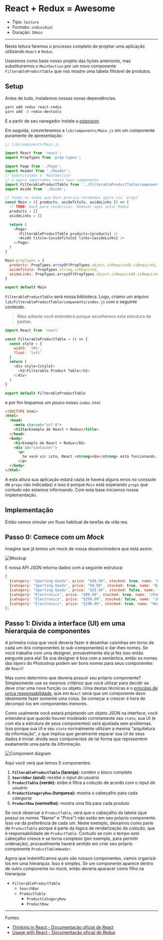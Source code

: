 # React + Redux = Awesome

* Tipo: `leitura`
* Formato: `individual`
* Duração: `10min`

***

Nesta leitura faremos o processo completo de projetar uma aplicação utilizando `React` e `Redux`.

Usaremos como base nosso projeto das lições anteriores, mas substituiremos o `MainSection` por um novo componente `FilterableProductTable` que nos mostre uma tabela filtrável de produtos.

## Setup

Antes de tudo, instalemos nossas novas dependências.

```sh
yarn add redux react-redux
yarn add -D redux-devtools
```

E a partir de seu navegador instale a [_extension_](http://extension.remotedev.io/).

Em seguida, converteremos a `lib/components/Main.js` em um componente puramente de apresentação:

```js
// lib/components/Main.js

import React from 'react';
import PropTypes from 'prop-types';

import Page from './Page';
import Header from './Header';
// Substituímos a `MainSection`
// e agora importamos nosso novo componente
import FilterableProductTable from '../FilterableProductTable/components';
import Aside from './Aside';

// todos os dados que Main precisa recebemos agora via `props`
const Main = ({ products, asideTitulo, asideLinks }) => {
  // TODO: Hack para renderizar. Remover após setar Redux.
  products = []
  asideLinks = []

  return (
    <Page>
      <FilterableProductTable products={products} />
      <Aside titulo={asideTitulo} links={asideLinks} />
    </Page>
  )
}

Main.propTypes = {
  products: PropTypes.arrayOf(PropTypes.object.isRequired).isRequired,
  asideTitulo: PropTypes.string.isRequired,
  asideLinks: PropTypes.arrayOf(PropTypes.object.isRequired).isRequired
}

export default Main
```

`FilterableProductTable` será nossa biblioteca. Logo, criamo um arquivo `lib/FilterableProductTable/components/index.js` com o seguinte conteúdo.

> Mais adiante você entenderá porque escolhemos esta estrutura de pastas.

```js
import React from 'react'

const FilterableProductTable = () => {
  const style = {
    width: '70%',
    float: 'left'
  }
  return (
    <div style={style}>
      <h2>Filterable Product Table</h2>
    </div>
  )
}

export default FilterableProductTable
```

e por fim limpamos um pouco nosso `index.html`

```html
<!DOCTYPE html>
<html>
  <head>
    <meta charset="utf-8">
    <title>Exemplo de React + Redux</title>
  </head>
  <body>
    <h1>Exemplo de React + Redux</h1>
    <div id="container">
      <p>
        Se você vir isto, React <strong>não</strong> está funcionando.
      </p>
  </body>
</html>
```

A esta altura sua aplicação estará vazia (e haverá alguns erros no conssole de `props` não indicadas) e isso é porque `Main` está esperando `props` que contudo não estamos informando. Com esta base iniciamos nossa implementação.

## Implementação

Então vamos simular um fluxo habitual de tarefas da vida rea.

## Passo 0: Comece com um _Mock_

Imagine que já temos um mock de nossa desenvolvedora que está assim:

![Mockup](https://reactjs.org/static/thinking-in-react-mock-1071fbcc9eed01fddc115b41e193ec11-4dd91.png)

E nossa API JSON retorna dados com a seguinte estrutura:

```js
[
  {category: "Sporting Goods", price: "$49.99", stocked: true, name: "Football"},
  {category: "Sporting Goods", price: "$9.99", stocked: true, name: "Baseball"},
  {category: "Sporting Goods", price: "$29.99", stocked: false, name: "Basketball"},
  {category: "Electronics", price: "$99.99", stocked: true, name: "iPod Touch"},
  {category: "Electronics", price: "$399.99", stocked: false, name: "iPhone 5"},
  {category: "Electronics", price: "$199.99", stocked: true, name: "Nexus 7"}
];
```

## Passo 1: Divida a interface (UI) em uma hierarquia de componentes

A primeira coisa que você deveria fazer é desenhar caixinhas em torno de cada um dos componentes (e sub-componentes) e dar-lhes nomes. Se você trabalha com uma designer, provavelmente ela já fez isso então pergunte para ela! Se sua designer é boa com a semântica, então os nomes das _layers_ do Photoshop podem ser bons nomes para seus componentes de `React`!

Mas como determino que deveria possuir seu próprio componente? Simplesmente use os mesmos critérios que você utilizar para decidir se deve criar uma nova função ou objeto. Uma destas técnicas é o [princípio de única responsabilidade](https://en.wikipedia.org/wiki/Single_responsibility_principle), que em `React` seria que um componente deve idealmente fazer somente uma coisa. Se começar a crescer é hora de decompô-los em componentes menores.

Como usalmente você estará projetando um objeto JSON na interface, você entenderá que quando houver modelado corretamente seu `state`, sua UI (e com ela a estrutura de seus componentes) será ajustada sem problemas. Isso porque sua UI e seu `state` normalmente utilizam a mesma  "arquitetura da informação", o que implica que geralmente separar sua UI de seus dados é trivial: divida seus componentes de tal forma que representem exatamente uma parte da informação.


![Component diagram](https://reactjs.org/static/thinking-in-react-components-eb8bda25806a89ebdc838813bdfa3601-82965.png)

Aqui você verá que temos 5 componentes:

1. **`FilterableProductTable` (laranja):** contêm o bloco completo
2. **`SearchBar` (azul):** recebe o *input do usuário*
3. **`ProductTable` (verde):** exibe e filtra a *coleção* de acordo com o *input do usuário*
4. **`ProductCategoryRow` (turquesa):** mostra o cabeçalho para cada *categoria*
5. **`ProductRow` (vermelho):** mostra uma fila para cada *produto*

Se você observar a `ProductTable`, verá que o cabeçalho da tabela (que possui os nomes "Name" e "Price") não estão em seu próprio componente. Isso vai da preferência de cada um. Neste exemplo, deixamos como parte de `ProductTable` porque é parte da lógica de renderização da *coleção*, que é responsabilidade de `ProductTable`. Contudo se com o tempo este cabeçalho cresce e se torna complexo (por exemplo, para permitir ordenação), provavelmente haverá sentido em criar seu próprio componente `ProductTableHeader`.

Agora que indentificamos quais são nossos componentes, vamos organizá-los em uma hierarquia. Isso é simples. Se um componente aparece dentro de outro componente no _mock_, então deveria aparacer como filho na hierarquia:

* `FilterableProductTable`
  - `SearchBar`
  - `ProductTable`
    * `ProductCategoryRow`
    * `ProductRow`

***

Fontes:

* [Thinking in React - Documentação oficial de React](https://facebook.github.io/react/docs/thinking-in-react.html)
* [Usage with React - Documentação oficial de Redux](http://redux.js.org/docs/basics/UsageWithReact.html)
